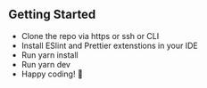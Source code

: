 ## Getting Started

- Clone the repo via https or ssh or CLI
- Install ESlint and Prettier extenstions in your IDE
- Run yarn install
- Run yarn dev
- Happy coding! 🤭
